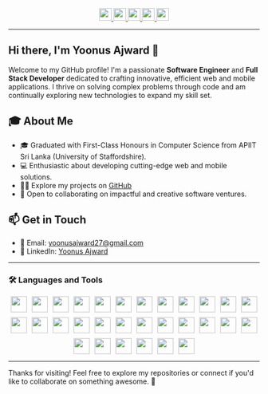 <div align="center">
  <a href="https://www.linkedin.com/in/yoonus-ajward-461064239/" target="_blank" rel="noopener noreferrer">
    <img src="https://img.shields.io/static/v1?message=LinkedIn&logo=linkedin&label=&color=0077B5&logoColor=white&labelColor=&style=for-the-badge" height="25" />
  </a>
  <a href="mailto:yoonusajward27@gmail.com" target="_blank" rel="noopener noreferrer">
    <img src="https://img.shields.io/static/v1?message=Gmail&logo=gmail&label=&color=D14836&logoColor=white&labelColor=&style=for-the-badge" height="25" />
  </a>
  <a href="https://discord.com/users/81790" target="_blank" rel="noopener noreferrer">
    <img src="https://img.shields.io/static/v1?message=Discord&logo=discord&label=&color=7289DA&logoColor=white&labelColor=&style=for-the-badge" height="25" />
  </a>
  <a href="https://web.facebook.com/yoonus.ajward" target="_blank" rel="noopener noreferrer">
    <img src="https://img.shields.io/static/v1?message=Facebook&logo=facebook&label=&color=1877F2&logoColor=white&labelColor=&style=for-the-badge" height="25" />
  </a>
  <a href="https://x.com/yoonusajward27" target="_blank" rel="noopener noreferrer">
    <img src="https://img.shields.io/static/v1?message=Twitter&logo=twitter&label=&color=1DA1F2&logoColor=white&labelColor=&style=for-the-badge" height="25" />
  </a>
</div>

---

## Hi there, I'm Yoonus Ajward 👋

Welcome to my GitHub profile! I'm a passionate **Software Engineer** and **Full Stack Developer** dedicated to crafting innovative, efficient web and mobile applications. I thrive on solving complex problems through code and am continually exploring new technologies to expand my skill set.

## 🎓 About Me

- 🎓 Graduated with First-Class Honours in Computer Science from APIIT Sri Lanka (University of Staffordshire).
- 💻 Enthusiastic about developing cutting-edge web and mobile solutions.
- 👨‍💻 Explore my projects on [GitHub](https://github.com/yoonusajward/)
- 🚀 Open to collaborating on impactful and creative software ventures.

## 📫 Get in Touch

- 📧 Email: [yoonusajward27@gmail.com](mailto:yoonusajward27@gmail.com)
- 🔗 LinkedIn: [Yoonus Ajward](https://www.linkedin.com/in/yoonus-ajward-461064239/)

---

### 🛠 Languages and Tools

<div align="center" style="display: flex; flex-wrap: wrap; justify-content: center; gap: 10px;">
  <img src="https://cdn.jsdelivr.net/gh/devicons/devicon/icons/html5/html5-original.svg" height="32" />
  <img src="https://cdn.jsdelivr.net/gh/devicons/devicon/icons/css3/css3-original.svg" height="32" />
  <img src="https://cdn.jsdelivr.net/gh/devicons/devicon/icons/javascript/javascript-original.svg" height="32" />
  <img src="https://cdn.jsdelivr.net/gh/devicons/devicon/icons/typescript/typescript-original.svg" height="32" />
  <img src="https://cdn.jsdelivr.net/gh/devicons/devicon/icons/react/react-original.svg" height="32" />
  <img src="https://cdn.jsdelivr.net/gh/devicons/devicon/icons/vuejs/vuejs-original.svg" height="32" />
  <img src="https://cdn.jsdelivr.net/gh/devicons/devicon/icons/nextjs/nextjs-original.svg" height="32" />
  <img src="https://cdn.jsdelivr.net/gh/devicons/devicon/icons/nodejs/nodejs-original.svg" height="32" />
  <img src="https://cdn.jsdelivr.net/gh/devicons/devicon/icons/express/express-original.svg" height="32" />
  <img src="https://cdn.jsdelivr.net/gh/devicons/devicon/icons/php/php-original.svg" height="32" />
  <img src="https://cdn.jsdelivr.net/gh/devicons/devicon/icons/laravel/laravel-original.svg" height="32" />
  <img src="https://cdn.jsdelivr.net/gh/devicons/devicon/icons/python/python-original.svg" height="32" />
  <img src="https://cdn.jsdelivr.net/gh/devicons/devicon/icons/java/java-original.svg" height="32" />
  <img src="https://cdn.jsdelivr.net/gh/devicons/devicon/icons/c/c-original.svg" height="32" />
  <img src="https://cdn.jsdelivr.net/gh/devicons/devicon/icons/cplusplus/cplusplus-original.svg" height="32" />
  <img src="https://cdn.jsdelivr.net/gh/devicons/devicon/icons/csharp/csharp-original.svg" height="32" />
  <img src="https://cdn.jsdelivr.net/gh/devicons/devicon/icons/dot-net/dot-net-original.svg" height="32" />
  <img src="https://cdn.jsdelivr.net/gh/devicons/devicon/icons/firebase/firebase-plain.svg" height="32" />
  <img src="https://cdn.jsdelivr.net/gh/devicons/devicon/icons/mysql/mysql-original.svg" height="32" />
  <img src="https://cdn.jsdelivr.net/gh/devicons/devicon/icons/mongodb/mongodb-original.svg" height="32" />
  <img src="https://cdn.jsdelivr.net/gh/devicons/devicon/icons/postgresql/postgresql-original.svg" height="32" />
  <img src="https://cdn.jsdelivr.net/gh/devicons/devicon/icons/tailwindcss/tailwindcss-original-wordmark.svg" height="32" />
  <img src="https://cdn.jsdelivr.net/gh/devicons/devicon/icons/bootstrap/bootstrap-original.svg" height="32" />
  <img src="https://cdn.jsdelivr.net/gh/devicons/devicon/icons/figma/figma-original.svg" height="32" />
  <img src="https://cdn.jsdelivr.net/gh/devicons/devicon/icons/amazonwebservices/amazonwebservices-line-wordmark.svg" height="32" />
  <img src="https://cdn.jsdelivr.net/gh/devicons/devicon/icons/azure/azure-original.svg" height="32" />
  <img src="https://cdn.jsdelivr.net/gh/devicons/devicon/icons/vscode/vscode-original.svg" height="32" />
  <img src="https://cdn.jsdelivr.net/gh/devicons/devicon/icons/visualstudio/visualstudio-plain.svg" height="32" />
  <img src="https://cdn.jsdelivr.net/gh/devicons/devicon/icons/androidstudio/androidstudio-original.svg" height="32" />
  <img src="https://cdn.jsdelivr.net/gh/devicons/devicon/icons/pycharm/pycharm-original.svg" height="32" />
</div>

---

Thanks for visiting! Feel free to explore my repositories or connect if you'd like to collaborate on something awesome. 🚀

